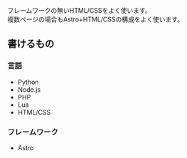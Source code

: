 フレームワークの無いHTML/CSSをよく使います。<br>
複数ページの場合もAstro+HTML/CSSの構成をよく使います。

## 書けるもの
### 言語
- Python
- Node.js
- PHP
- Lua
- HTML/CSS

### フレームワーク
- Astro
